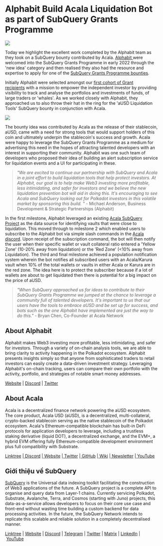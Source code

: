 # Alphabit Build Acala Liquidation Bot as part of SubQuery Grants Programme

![](https://miro.medium.com/max/1400/0*R0NRwYB5a3NFgLG2)

Today we highlight the excellent work completed by the Alphabit team as they took on a SubQuery bounty contributed by Acala. [Alphabit ](https://www.polkadata.xyz/)were welcomed into the SubQuery Grants Programme in early 2022 through the 'new idea' category and then realised they also had the resource and expertise to apply for one of the [SubQuery Grants Programme bounties](https://subquery.network/grants).

Initially Alphabit were selected amongst our [first cohort of Grant recipients](../blogs/20220223-grants-first-cohort.md) with a mission to empower the independent investor by providing visibility to track and analyse the portfolios and investments of funds, of large traders or 'whales'. As we worked closely with Alphabit, they approached us to also throw their hat in the ring for the 'aUSD Liquidation Tools' SubQuery bounty in conjunction with Acala.

![](https://miro.medium.com/max/1400/1*K0jLlO9n6BOxZvfgY-RhnQ.png)

The bounty idea was contributed by Acala as the release of their stablecoin, aUSD, came with a need for strong tools that would support holders of this coin and ultimately underpin the stablecoin's success and growth. Acala were happy to leverage the SubQuery Grants Programme as a medium for advertising this need in the hopes of attracting talented developers with an interest in supporting their community. Alphabit was one such team of developers who proposed their idea of building an alert subscription service for liquidation events and a UI for participating in these.

> _"We are excited to continue our partnership with SubQuery and Acala in a joint effort to build liquidation tools that help protect investors. At Alphabit, our goal is to help make Web3 investing more profitable, less intimidating, and safer for investors and we believe the new liquidation prevention bot will aid in doing this. It's encouraging to see Acala and SubQuery looking out for Polkadot investors in this volatile market by sponsoring this build. "_ - Michael Anderson, Business Development & Strategic Partnerships (Alphabit)

In the first milestone, Alphabit leveraged an existing [Acala SubQuery Project](https://explorer.subquery.network/subquery/AcalaNetwork/karura-loan) as the data source for identifying vaults that were close to liquidation. This moved through to milestone 2 which enabled users to subscribe to the Alphabit bot via simple slash commands in the [Acala discord](https://discord.com/invite/6QHVY4X). Upon receipt of the subscription command, the bot will then notify the user when their specific wallet or vault collateral ratio entered a 'Yellow Zone' (10-20% away from liquidation) or the 'Red Zone' (<10% away from Liquidation). The third and final milestone achieved a population notification system wherein the bot notifies all subscribed users with an Acala/Karura vault when 10% of the total wallets or vaults in either Acala or Karura are in the red zone. The idea here is to protect the subscriber because if a lot of wallets are about to get liquidated then there is potential for a big impact on the price of aUSD.

> _"When SubQuery approached us for ideas to contribute to their SubQuery Grants Programme we jumped at the chance to leverage a community full of talented developers. It's important to us that our users have the tools to embrace aUSD and be set up for success, and bots such as the one Alphabit have implemented are just the way to do this."_ - Bryan Chen, Co-Founder at Acala Network

## About Alphabit

Alphabit makes Web3 investing more profitable, less intimidating, and safer for investors. Through a variety of on-chain analysis tools, we are able to bring clarity to activity happening in the Polkadot ecosystem. Alphabit presents insights simply so that anyone from sophisticated traders to retail investors can easily create a data-driven investment strategy. Leveraging Alphabit's on-chain tracking, users can compare their own portfolio with the activity, portfolio, and strategies of notable smart money addresses.

[Website](https://www.polkadata.xyz/) | [Discord](https://discord.com/invite/wSv2vH9QBf) | [Twitter](https://twitter.com/Alphabit_ai)

## About Acala

Acala is a decentralized finance network powering the aUSD ecosystem. The core product, Acala USD (aUSD), is a decentralized, multi-collateral, crypto-backed stablecoin serving as the native stablecoin of the Polkadot ecosystem. Acala's Ethereum-compatible blockchain has built-in DeFi protocols for application developers to leverage, including a trustless staking derivative (liquid DOT), a decentralized exchange, and the EVM+, a hybrid EVM offering fully Ethereum-compatible development environment plus full compatibility with Substrate.

[Linktree](https://linktr.ee/acalanetwork) |[ Discord](https://discord.gg/vdbFVCH) |[ Website](https://acala.network/) |[ Twitter](https://twitter.com/AcalaNetwork) |[ GitHub](https://github.com/AcalaNetwork/Acala) |[ Wiki](https://github.com/AcalaNetwork/Acala/wiki) |[ Newsletter](https://share.hsforms.com/1X9RxkXk-R62I0VNbATaDXw4h8qc) |[ YouTube](http://youtube.com/c/acalanetwork)

## Giới thiệu về SubQuery

[SubQuery](https://subquery.network/) is the Universal data indexing toolkit facilitating the construction of Web3 applications of the future. A SubQuery project is a complete API to organise and query data from Layer-1 chains. Currently servicing Polkadot, Substrate, Avalanche, Terra, and Cosmos (starting with Juno) projects, this data-as-a-service allows developers to focus on their core use case and front-end without wasting time building a custom backend for data processing activities. In the future, the SubQuery Network intends to replicate this scalable and reliable solution in a completely decentralised manner.

​​[Linktree](https://linktr.ee/subquerynetwork) | [Website](https://subquery.network/) | [Discord](https://discord.com/invite/78zg8aBSMG) | [Telegram](https://t.me/subquerynetwork) | [Twitter](https://twitter.com/subquerynetwork) | [Matrix](https://matrix.to/#/#subquery:matrix.org) | [LinkedIn](https://www.linkedin.com/company/subquery) | [YouTube](https://www.youtube.com/channel/UCi1a6NUUjegcLHDFLr7CqLw)
